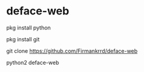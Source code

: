 # deface-web

pkg install python

pkg install git

git clone
https://github.com/Firmankrrd/deface-web

python2 deface-web
